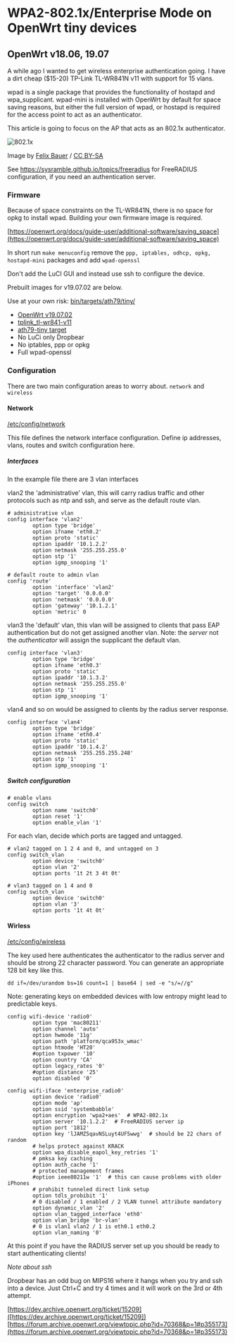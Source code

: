 # WPA2-802.1x/Enterprise Mode on OpenWrt tiny devices

## OpenWrt v18.06, 19.07

A while ago I wanted to get wireless enterprise authentication going. 
I have a dirt cheap ($15-20) TP-Link TL-WR841N v11 with support for 15 vlans.

wpad is a single package that provides the functionality of hostapd and
wpa_supplicant. wpad-mini is installed with OpenWrt by default for space saving
reasons, but either the full version of wpad, or hostapd is required for the
access point to act as an authenticator.

This article is going to focus on the AP that acts as an 802.1x authenticator.

![802.1x](https://upload.wikimedia.org/wikipedia/commons/1/17/802-1X.png)

Image by [Felix Bauer](https://commons.wikimedia.org/wiki/File:802-1X.png) / [CC BY-SA](https://creativecommons.org/licenses/by-sa/4.0)

See https://sysramble.github.io/topics/freeradius for FreeRADIUS configuration,
if you need an authentication server.

### Firmware

Because of space constraints on the TL-WR841N, there is no space for opkg to
install wpad. Building your own firmware image is required.

[https://openwrt.org/docs/guide-user/additional-software/saving_space](https://openwrt.org/docs/guide-user/additional-software/saving_space)

In short run `make menuconfig` remove the 
`ppp, iptables, odhcp, opkg, hostapd-mini` packages and add `wpad-openssl`

Don't add the LuCI GUI and instead use ssh to configure the device.

Prebuilt images for v19.07.02 are below.

Use at your own risk: [bin/targets/ath79/tiny/](https://github.com/SystemBabble/SystemBabble.github.io/tree/master/topics/openwrt/files/tiny)

* [OpenWrt v19.07.02](https://openwrt.org/releases/19.07/changelog-19.07.2)
* [tplink_tl-wr841-v11](https://openwrt.org/toh/hwdata/tp-link/tp-link_tl-wr841n_v11)
* [ath79-tiny target](https://openwrt.org/docs/techref/targets/ath79)
* No LuCi only Dropbear
* No iptables, ppp or opkg
* Full wpad-openssl

### Configuration

There are two main configuration areas to worry about. `network` and `wireless`

#### Network

[/etc/config/network](./files/etc/config/network)

This file defines the network interface configuration.
Define ip addresses, vlans, routes and switch configuration here.

##### Interfaces

In the example file there are 3 vlan interfaces

vlan2 the 'administrative' vlan, this will carry radius traffic and other
protocols such as ntp and ssh, and serve as the default route vlan.

```
# administrative vlan
config interface 'vlan2'
        option type 'bridge'
        option ifname 'eth0.2'
        option proto 'static'
        option ipaddr '10.1.2.2'
        option netmask '255.255.255.0'
        option stp '1'
        option igmp_snooping '1'

# default route to admin vlan
config 'route'
        option 'interface' 'vlan2'
        option 'target' '0.0.0.0'
        option 'netmask' '0.0.0.0'
        option 'gateway' '10.1.2.1'
        option 'metric' 0

```

vlan3 the 'default' vlan, this vlan will be assigned to clients that pass
EAP authentication but do not get assigned another vlan. Note: the *server*
not the *authenticator* will assign the supplicant the default vlan.

```
config interface 'vlan3'
        option type 'bridge'
        option ifname 'eth0.3'
        option proto 'static'
        option ipaddr '10.1.3.2'
        option netmask '255.255.255.0'
        option stp '1'
        option igmp_snooping '1'
```

vlan4 and so on would be assigned to clients by the radius server response.

```
config interface 'vlan4'
        option type 'bridge'
        option ifname 'eth0.4'
        option proto 'static'
        option ipaddr '10.1.4.2'
        option netmask '255.255.255.248'
        option stp '1'
        option igmp_snooping '1'
```

##### Switch configuration 


```
# enable vlans
config switch
        option name 'switch0'
        option reset '1'
        option enable_vlan '1'
```

For each vlan, decide which ports are tagged and untagged.

```
# vlan2 tagged on 1 2 4 and 0, and untagged on 3 
config switch_vlan
        option device 'switch0'
        option vlan '2'
        option ports '1t 2t 3 4t 0t'

# vlan3 tagged on 1 4 and 0
config switch_vlan
        option device 'switch0'
        option vlan '3'
        option ports '1t 4t 0t'
```

#### Wirless

[/etc/config/wireless](./files/etc/config/wireless)

The key used here authenticates the authenticator to the radius server and
should be strong 22 character password. You can generate an appropriate
128 bit key like this.

`dd if=/dev/urandom bs=16 count=1 | base64 | sed -e "s/=//g"`

Note: generating keys on embedded devices with low entropy might lead to
predictable keys.

```
config wifi-device 'radio0'
        option type 'mac80211'
        option channel 'auto'
        option hwmode '11g'
        option path 'platform/qca953x_wmac'
        option htmode 'HT20'
        #option txpower '10'
        option country 'CA'
        option legacy_rates '0'
        #option distance '25'
        option disabled '0'

config wifi-iface 'enterprise_radio0'
        option device 'radio0'
        option mode 'ap'
        option ssid 'systembabble'
        option encryption 'wpa2+aes'  # WPA2-802.1x
        option server '10.1.2.2'  # FreeRADIUS server ip
        option port '1812'
        option key 'lJAMZ5qavNSLuyt4UF5wwg'  # should be 22 chars of random
        # helps protect against KRACK
        option wpa_disable_eapol_key_retries '1'
        # pmksa key caching
        option auth_cache '1'
        # protected management frames
        #option ieee80211w '1'  # this can cause problems with older iPhones
        # prohibit tunneled direct link setup
        option tdls_probibit '1'
        # 0 disabled / 1 enabled / 2 VLAN tunnel attribute mandatory
        option dynamic_vlan '2'
        option vlan_tagged_interface 'eth0'
        option vlan_bridge 'br-vlan'
        # 0 is vlan1 vlan2 / 1 is eth0.1 eth0.2
        option vlan_naming '0'
```

At this point if you have the RADIUS server set up you should be ready to start
authenticating clients!

*Note about ssh*

Dropbear has an odd bug on MIPS16 where it hangs when you try and ssh into a
device. Just Ctrl+C and try 4 times and it will work on the 3rd or 4th attempt.

[https://dev.archive.openwrt.org/ticket/15209]([https://dev.archive.openwrt.org/ticket/15209])
[https://forum.archive.openwrt.org/viewtopic.php?id=70368&p=1#p355173](https://forum.archive.openwrt.org/viewtopic.php?id=70368&p=1#p355173)


